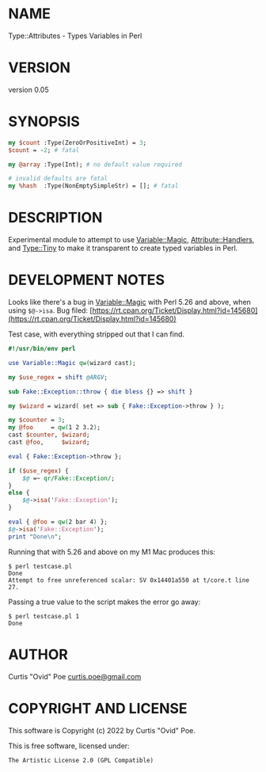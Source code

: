 # NAME

Type::Attributes - Types Variables in Perl

# VERSION

version 0.05

# SYNOPSIS

```perl
my $count :Type(ZeroOrPositiveInt) = 3;
$count = -2; # fatal

my @array :Type(Int); # no default value required

# invalid defaults are fatal
my %hash  :Type(NonEmptySimpleStr) = []; # fatal
```

# DESCRIPTION

Experimental module to attempt to use [Variable::Magic](https://metacpan.org/pod/Variable%3A%3AMagic),
[Attribute::Handlers](https://metacpan.org/pod/Attribute%3A%3AHandlers), and [Type::Tiny](https://metacpan.org/pod/Type%3A%3ATiny) to make it transparent to create
typed variables in Perl.

# DEVELOPMENT NOTES

Looks like there's a bug in [Variable::Magic](https://metacpan.org/pod/Variable%3A%3AMagic) with Perl 5.26 and above,
when using `$@->isa`. Bug filed: [https://rt.cpan.org/Ticket/Display.html?id=145680](https://rt.cpan.org/Ticket/Display.html?id=145680)

Test case, with everything stripped out that I can find.

```perl
#!/usr/bin/env perl

use Variable::Magic qw(wizard cast);

my $use_regex = shift @ARGV;

sub Fake::Exception::throw { die bless {} => shift }

my $wizard = wizard( set => sub { Fake::Exception->throw } );

my $counter = 3;
my @foo     = qw(1 2 3.2);
cast $counter, $wizard;
cast @foo,     $wizard;

eval { Fake::Exception->throw };

if ($use_regex) {
    $@ =~ qr/Fake::Exception/;
}
else {
    $@->isa('Fake::Exception');
}

eval { @foo = qw(2 bar 4) };
$@->isa('Fake::Exception');
print "Done\n";
```

Running that with 5.26 and above on my M1 Mac produces this:

```
$ perl testcase.pl
Done
Attempt to free unreferenced scalar: SV 0x14401a550 at t/core.t line 27.
```

Passing a true value to the script makes the error go away:

```
$ perl testcase.pl 1
Done
```

# AUTHOR

Curtis "Ovid" Poe <curtis.poe@gmail.com>

# COPYRIGHT AND LICENSE

This software is Copyright (c) 2022 by Curtis "Ovid" Poe.

This is free software, licensed under:

```
The Artistic License 2.0 (GPL Compatible)
```
